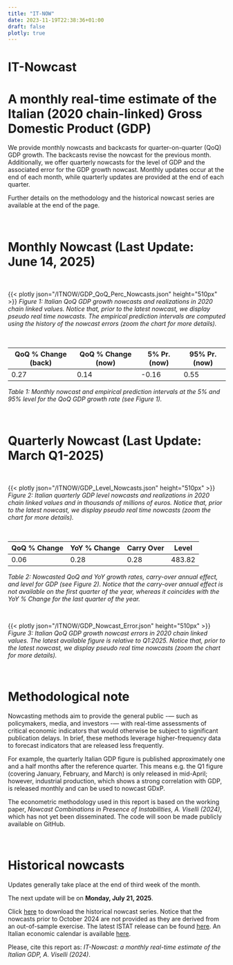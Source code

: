 ```yaml
---
title: "IT-NOW"
date: 2023-11-19T22:38:36+01:00
draft: false
plotly: true
---
```


# IT-Nowcast
# A monthly real-time estimate of the Italian (2020 chain-linked) Gross Domestic Product (GDP)

We provide monthly nowcasts and backcasts for quarter-on-quarter (QoQ) GDP growth. The backcasts revise the nowcast for the previous month. Additionally, we offer quarterly nowcasts for the level of GDP and the associated error for the GDP growth nowcast. Monthly updates occur at the end of each month, while quarterly updates are provided at the end of each quarter.

Further details on the methodology and the historical nowcast series are available at the end of the page.

&nbsp;

# Monthly Nowcast (Last Update: June 14, 2025)

&nbsp;

<!-- Keep height="500px" for consistency with the Python generating code -->
{{< plotly json="/ITNOW/GDP_QoQ_Perc_Nowcasts.json" height="510px" >}}
*Figure 1: Italian QoQ GDP growth nowcasts and realizations in 2020 chain linked values. Notice that, prior to the latest nowcast, we display pseudo real time nowcasts. The empirical prediction intervals are computed using the history of the nowcast errors (zoom the chart for more details).*

&nbsp;

| QoQ % Change  (back) | QoQ % Change  (now)   |5% Pr. (now)   | 95% Pr. (now) |
|----------------------|-----------------------|---------------|---------------|
| 0.27                 | 0.14                  | -0.16         | 0.55          |     

*Table 1: Monthly nowcast and empirical prediction intervals at the 5% and 95% level for the QoQ GDP growth rate (see Figure 1).*

&nbsp;

# Quarterly Nowcast (Last Update: March Q1-2025)

&nbsp;

{{< plotly json="/ITNOW/GDP_Level_Nowcasts.json" height="510px" >}} 
*Figure 2: Italian quarterly GDP level nowcasts and realizations in 2020 chain linked values and in thousands of millions of euros. Notice that, prior to the latest nowcast, we display pseudo real time nowcasts (zoom the chart for more details).*

&nbsp;

| QoQ % Change | YoY % Change | Carry Over | Level   |
|--------------|--------------|------------|---------|
| 0.06         | 0.28         | 0.28       | 483.82  |

*Table 2: Nowcasted QoQ and YoY growth rates, carry-over annual effect, and level for GDP (see Figure 2). Notice that the carry-over annual effect is not available on the first quarter of the year, whereas it coincides with the YoY % Change for the last quarter of the year.*

&nbsp;

{{< plotly json="/ITNOW/GDP_Nowcast_Error.json" height="510px" >}} 
*Figure 3: Italian QoQ GDP growth nowcast errors in 2020 chain linked values. The latest available figure is relative to Q1:2025. Notice that, prior to the latest nowcast, we display pseudo real time nowcasts (zoom the chart for more details).*
  
&nbsp;

# Methodological note

Nowcasting methods aim to provide the general public -— such as policymakers, media, and investors -— with real-time assessments of critical economic indicators that would otherwise be subject to significant publication delays. In brief, these methods leverage higher-frequency data to forecast indicators that are released less frequently.

For example, the quarterly Italian GDP figure is published approximately one and a half months after the reference quarter. This means e.g. the Q1 figure (covering January, February, and March) is only released in mid-April; however, industrial production, which shows a strong correlation with GDP, is released monthly and can be used to nowcast GDxP.

The econometric methodology used in this report is based on the working paper, *Nowcast Combinations in Presence of Instabilities, A. Viselli (2024)*, which has not yet been disseminated. The code will soon be made publicly available on GitHub.

&nbsp;

# Historical nowcasts

<!--The next update will be on Friday, December 22, 2024, 10 am.-->
Updates generally take place at the end of third week of the month. 

The next update will be on **Monday, July 21, 2025**.

Click [here](/ITNOW/ITNOW_History.xlsx) to download the historical nowcast series. Notice that the nowcasts prior to October 2024 are not provided as they are derived from an out-of-sample exercise. The latest ISTAT release can be found [here](https://www.istat.it/en/press-release/quarterly-national-accounts-q4-2024/). An Italian economic calendar is available [here](https://it.tradingeconomics.com/italy/calendar).

Please, cite this report as: *IT-Nowcast: a monthly real-time estimate of the Italian GDP, A. Viselli (2024)*.